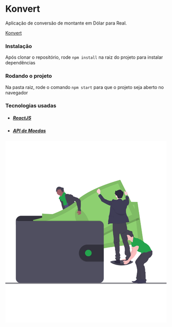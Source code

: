 # Konvert

Aplicação de conversão de montante em Dólar para Real.

[Konvert](https://konvert.netlify.com/)

### Instalação

Após clonar o repositório, rode ```npm install``` na raiz do projeto para instalar dependências

### Rodando o projeto

Na pasta raiz, rode o comando ```npm start``` para que o projeto seja aberto no navegador


### Tecnologias usadas

* ##### [ReactJS](https://github.com/facebook/react)
* ##### [API de Moedas](https://docs.awesomeapi.com.br/api-de-moedas)

![](/src/assets/wallet.svg)
